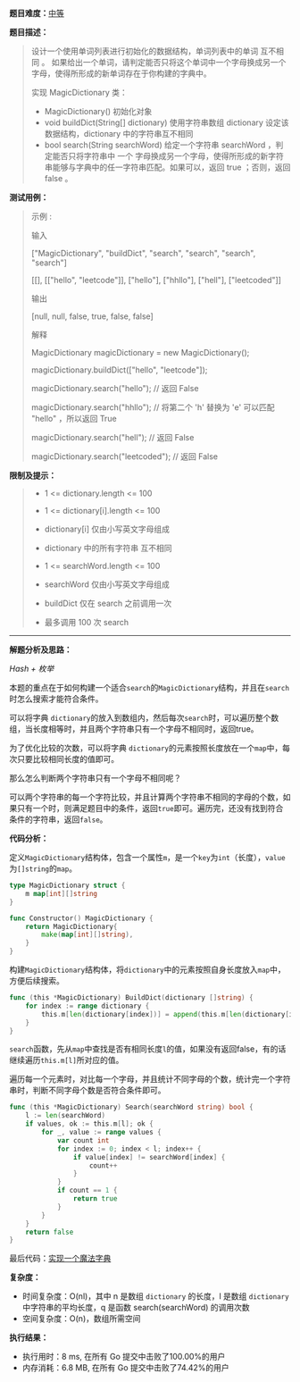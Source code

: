 
**题目难度：**[中等](https://leetcode.cn/problems/implement-magic-dictionary/)

**题目描述：**

> 设计一个使用单词列表进行初始化的数据结构，单词列表中的单词 互不相同 。 如果给出一个单词，请判定能否只将这个单词中一个字母换成另一个字母，使得所形成的新单词存在于你构建的字典中。
> 
> 实现 MagicDictionary 类：
> 
> - MagicDictionary() 初始化对象
> - void buildDict(String[] dictionary) 使用字符串数组 dictionary 设定该数据结构，dictionary 中的字符串互不相同
> - bool search(String searchWord) 给定一个字符串 searchWord ，判定能否只将字符串中 一个 字母换成另一个字母，使得所形成的新字符串能够与字典中的任一字符串匹配。如果可以，返回 true ；否则，返回 false 。


**测试用例：**

> 示例 :
>
> 输入
> 
> ["MagicDictionary", "buildDict", "search", "search", "search", "search"]
> 
> [[], [["hello", "leetcode"]], ["hello"], ["hhllo"], ["hell"], ["leetcoded"]]
> 
> 输出
> 
> [null, null, false, true, false, false]
> 
> 解释
> 
> MagicDictionary magicDictionary = new MagicDictionary();
> 
> magicDictionary.buildDict(["hello", "leetcode"]);
> 
> magicDictionary.search("hello"); // 返回 False
> 
> magicDictionary.search("hhllo"); // 将第二个 'h' 替换为 'e' 可以匹配 "hello" ，所以返回 True
> 
> magicDictionary.search("hell"); // 返回 False
> 
> magicDictionary.search("leetcoded"); // 返回 False

**限制及提示：**
> - 1 <= dictionary.length <= 100
> 
> - 1 <= dictionary[i].length <= 100
> 
> - dictionary[i] 仅由小写英文字母组成
> 
> - dictionary 中的所有字符串 互不相同
> 
> - 1 <= searchWord.length <= 100
> 
> - searchWord 仅由小写英文字母组成
> 
> - buildDict 仅在 search 之前调用一次
> 
> - 最多调用 100 次 search

---
**解题分析及思路：**

_Hash + 枚举_

本题的重点在于如何构建一个适合`search`的`MagicDictionary`结构，并且在`search`时怎么搜索才能符合条件。

可以将字典 `dictionary`的放入到数组内，然后每次`search`时，可以遍历整个数组，当长度相等时，并且两个字符串只有一个字母不相同时，返回true。

为了优化比较的次数，可以将字典 `dictionary`的元素按照长度放在一个`map`中，每次只要比较相同长度的值即可。

那么怎么判断两个字符串只有一个字母不相同呢？

可以两个字符串的每一个字符比较，并且计算两个字符串不相同的字母的个数，如果只有一个时，则满足题目中的条件，返回`true`即可。遍历完，还没有找到符合条件的字符串，返回`false`。



**代码分析：**

定义`MagicDictionary`结构体，包含一个属性`m`，是一个`key`为`int`（长度），`value`为`[]string`的`map`。
```go
type MagicDictionary struct {
	m map[int][]string
}

func Constructor() MagicDictionary {
	return MagicDictionary{
		make(map[int][]string),
	}
}
```

构建`MagicDictionary`结构体，将`dictionary`中的元素按照自身长度放入`map`中，方便后续搜索。
```go
func (this *MagicDictionary) BuildDict(dictionary []string) {
	for index := range dictionary {
		this.m[len(dictionary[index])] = append(this.m[len(dictionary[index])], dictionary[index])
	}
}
```

`search`函数，先从`map`中查找是否有相同长度`l`的值，如果没有返回false，有的话继续遍历`this.m[l]`所对应的值。

遍历每一个元素时，对比每一个字母，并且统计不同字母的个数，统计完一个字符串时，判断不同字母个数是否符合条件即可。
```go
func (this *MagicDictionary) Search(searchWord string) bool {
	l := len(searchWord)
	if values, ok := this.m[l]; ok {
		for _, value := range values {
			var count int
			for index := 0; index < l; index++ {
				if value[index] != searchWord[index] {
					count++
				}
			}
			if count == 1 {
				return true
			}
		}
	}
	return false
}
```

最后代码：[实现一个魔法字典](https://github.com/lomtom/algorithm-go/blob/main/leetcode/676/676实现一个魔法字典_test.go)

**复杂度：**

- 时间复杂度：O(nl)，其中 n 是数组 `dictionary` 的长度，l 是数组 `dictionary` 中字符串的平均长度，q 是函数 search(searchWord) 的调用次数
- 空间复杂度：O(n)，数组所需空间

**执行结果：**

- 执行用时：8 ms, 在所有 Go 提交中击败了100.00%的用户
- 内存消耗：6.8 MB, 在所有 Go 提交中击败了74.42%的用户